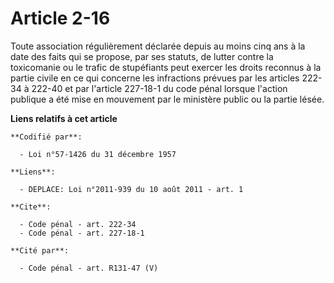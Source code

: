 # Article 2-16

Toute association régulièrement déclarée depuis au moins cinq ans à la date des faits qui se propose, par ses statuts, de
lutter contre la toxicomanie ou le trafic de stupéfiants peut exercer les droits reconnus à la partie civile en ce qui
concerne les infractions prévues par les articles 222-34 à 222-40 et par l'article 227-18-1 du code pénal lorsque l'action
publique a été mise en mouvement par le ministère public ou la partie lésée.

**Liens relatifs à cet article**

	**Codifié par**:

	  - Loi n°57-1426 du 31 décembre 1957

	**Liens**:

	  - DEPLACE: Loi n°2011-939 du 10 août 2011 - art. 1

	**Cite**:

	  - Code pénal - art. 222-34
	  - Code pénal - art. 227-18-1

	**Cité par**:

	  - Code pénal - art. R131-47 (V)
